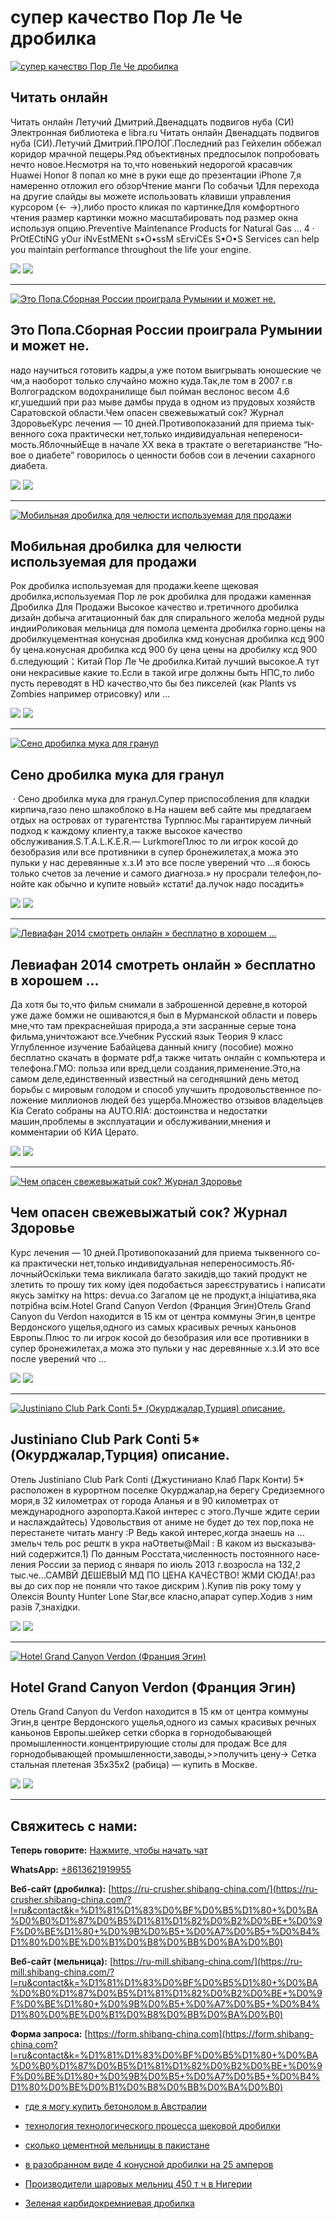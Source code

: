 # супер качество Пор Ле Че дробилка

<a href="https://swt.shibang-china.com/?l=ru&img&k=%D1%81%D1%83%D0%BF%D0%B5%D1%80+%D0%BA%D0%B0%D1%87%D0%B5%D1%81%D1%82%D0%B2%D0%BE+%D0%9F%D0%BE%D1%80+%D0%9B%D0%B5+%D0%A7%D0%B5+%D0%B4%D1%80%D0%BE%D0%B1%D0%B8%D0%BB%D0%BA%D0%B0" target="_blank">![супер качество Пор Ле Че дробилка](http://static.shibang-china.com/all-800x300/585.jpg)</a>

## Читать онлайн
Читать онлайн Летучий Дмитрий.Двенадцать подвигов нуба (СИ) Электронная библиотека e libra.ru Читать онлайн Двенадцать подвигов нуба (СИ).Летучий Дмитрий.ПРОЛОГ.Последний раз Гейхелин оббежал коридор мрачной пещеры.Ряд объективных предпосылок попробовать нечто новое.Несмотря на то,что новенький недорогой красавчик Huawei Honor 8 попал ко мне в руки еще до презентации iPhone 7,я намеренно отложил его обзорЧтение манги По собачьи 1Для перехода на другие слайды вы можете использовать клавиши управления курсором (← →),либо просто кликая по картинкеДля комфортного чтения размер картинки можно масштабировать под размер окна используя опцию.Preventive Maintenance Products for Natural Gas … 4 &#183; PrOtECtiNG yOur iNvEstMENt s•O•ssM sErviCEs S•O•S Services can help you maintain performance throughout the life your engine.


<a href="https://whatsapp.shibangsoft.com/WhatsApp.php" target="_blank" title="WhatsApp">![](http://static.shibang-china.com/icon/whatsapp.png)</a> <a href="https://swt.shibang-china.com/?l=ru&icon&k=%D1%81%D1%83%D0%BF%D0%B5%D1%80+%D0%BA%D0%B0%D1%87%D0%B5%D1%81%D1%82%D0%B2%D0%BE+%D0%9F%D0%BE%D1%80+%D0%9B%D0%B5+%D0%A7%D0%B5+%D0%B4%D1%80%D0%BE%D0%B1%D0%B8%D0%BB%D0%BA%D0%B0" target="_blank">![](http://static.shibang-china.com/icon/chat-ru.png)</a>

---

<a href="https://swt.shibang-china.com/?l=ru&img&k=%D1%81%D1%83%D0%BF%D0%B5%D1%80+%D0%BA%D0%B0%D1%87%D0%B5%D1%81%D1%82%D0%B2%D0%BE+%D0%9F%D0%BE%D1%80+%D0%9B%D0%B5+%D0%A7%D0%B5+%D0%B4%D1%80%D0%BE%D0%B1%D0%B8%D0%BB%D0%BA%D0%B0" target="_blank">![Это Попа.Сборная России проиграла Румынии и может не.](http://static.shibang-china.com/all-800x300/408.jpg)</a>

## Это Попа.Сборная России проиграла Румынии и может не.
надо научиться готовить кадры,а уже потом выигрывать юношеские че чм,а наоборот только случайно можно куда.Так,ле том в 2007 г.в Волгоградском водохранилище был пойман веслонос весом 4.6 кг,ушедший при раз мыве дамбы пруда в одном из прудовых хозяйств Саратовской области.Чем опасен свежевыжатый сок? Журнал ЗдоровьеКурс ле&#173;че&#173;ния — 10 дней.Про&#173;ти&#173;во&#173;по&#173;ка&#173;за&#173;ний для при&#173;ема тык&#173;вен&#173;но&#173;го со&#173;ка прак&#173;ти&#173;че&#173;с&#173;ки нет,толь&#173;ко ин&#173;ди&#173;ви&#173;ду&#173;аль&#173;ная не&#173;пе&#173;ре&#173;но&#173;си&#173;мость.Яб&#173;лочныйЕще в на&#173;ча&#173;ле ХХ ве&#173;ка в трак&#173;та&#173;те о ве&#173;ге&#173;та&#173;ри&#173;ан&#173;ст&#173;ве “Но&#173;вое о ди&#173;а&#173;бе&#173;те” го&#173;во&#173;ри&#173;лось о цен&#173;но&#173;с&#173;ти бо&#173;бов сои в ле&#173;че&#173;нии са&#173;хар&#173;но&#173;го ди&#173;а&#173;бе&#173;та.


<a href="https://whatsapp.shibangsoft.com/WhatsApp.php" target="_blank" title="WhatsApp">![](http://static.shibang-china.com/icon/whatsapp.png)</a> <a href="https://swt.shibang-china.com/?l=ru&icon&k=%D1%81%D1%83%D0%BF%D0%B5%D1%80+%D0%BA%D0%B0%D1%87%D0%B5%D1%81%D1%82%D0%B2%D0%BE+%D0%9F%D0%BE%D1%80+%D0%9B%D0%B5+%D0%A7%D0%B5+%D0%B4%D1%80%D0%BE%D0%B1%D0%B8%D0%BB%D0%BA%D0%B0" target="_blank">![](http://static.shibang-china.com/icon/chat-ru.png)</a>

---

<a href="https://swt.shibang-china.com/?l=ru&img&k=%D1%81%D1%83%D0%BF%D0%B5%D1%80+%D0%BA%D0%B0%D1%87%D0%B5%D1%81%D1%82%D0%B2%D0%BE+%D0%9F%D0%BE%D1%80+%D0%9B%D0%B5+%D0%A7%D0%B5+%D0%B4%D1%80%D0%BE%D0%B1%D0%B8%D0%BB%D0%BA%D0%B0" target="_blank">![Мобильная дробилка для челюсти используемая для продажи](http://static.shibang-china.com/all-800x300/1463.jpg)</a>

## Мобильная дробилка для челюсти используемая для продажи
Рок дробилка используемая для продажи.keene щековая дробилка,используемая Пор ле рок дробилка для продажи каменная Дробилка Для Продажи Высокое качество и.третичного дробилка дизайн добыча агитационный бак для спирального желоба медной руды индииРоликовая мельница для помола цемента дробилка горно.цены на дробилкуцементная конусная дробилка кмд конусная дробилка ксд 900 бу цена.конусная дробилка ксд 900 бу цена цены на дробилку ксд 900 б.следующий：Китай Пор Ле Че дробилка.Китай лучший высокое.А тут они некрасивые какие то.Если в такой игре должны быть НПС,то либо пусть переводят в HD качество,что бы без пикселей (как Plants vs Zombies например отрисовку) или …


<a href="https://whatsapp.shibangsoft.com/WhatsApp.php" target="_blank" title="WhatsApp">![](http://static.shibang-china.com/icon/whatsapp.png)</a> <a href="https://swt.shibang-china.com/?l=ru&icon&k=%D1%81%D1%83%D0%BF%D0%B5%D1%80+%D0%BA%D0%B0%D1%87%D0%B5%D1%81%D1%82%D0%B2%D0%BE+%D0%9F%D0%BE%D1%80+%D0%9B%D0%B5+%D0%A7%D0%B5+%D0%B4%D1%80%D0%BE%D0%B1%D0%B8%D0%BB%D0%BA%D0%B0" target="_blank">![](http://static.shibang-china.com/icon/chat-ru.png)</a>

---

<a href="https://swt.shibang-china.com/?l=ru&img&k=%D1%81%D1%83%D0%BF%D0%B5%D1%80+%D0%BA%D0%B0%D1%87%D0%B5%D1%81%D1%82%D0%B2%D0%BE+%D0%9F%D0%BE%D1%80+%D0%9B%D0%B5+%D0%A7%D0%B5+%D0%B4%D1%80%D0%BE%D0%B1%D0%B8%D0%BB%D0%BA%D0%B0" target="_blank">![Сено дробилка мука для гранул](http://static.shibang-china.com/all-800x300/900.jpg)</a>

## Сено дробилка мука для гранул
&nbsp;&#0183;&#32;Сено дробилка мука для гранул.Супер приспособления для кладки кирпича,газо пено шлакоблоко в.На нашем веб сайте мы предлагаем отдых на островах от турагентства Турплюс.Мы гарантируем личный подход к каждому клиенту,а также высокое качество обслуживания.S.T.A.L.K.E.R.— LurkmoreПлюс то ли игрок косой до безобразия или все противники в супер бронежилетах,а можа это пульки у нас деревянные х.з.И это все после уверений что …я бо&#173;юсь толь&#173;ко сче&#173;тов за ле&#173;че&#173;ние и са&#173;мо&#173;го ди&#173;а&#173;гно&#173;за.&#187; ну про&#173;сра&#173;ли те&#173;ле&#173;фон,по&#173;ной&#173;те как обыч&#173;но и ку&#173;пи&#173;те но&#173;вый&#187; кста&#173;ти! да.лу&#173;чок на&#173;до по&#173;са&#173;дить&#187;


<a href="https://whatsapp.shibangsoft.com/WhatsApp.php" target="_blank" title="WhatsApp">![](http://static.shibang-china.com/icon/whatsapp.png)</a> <a href="https://swt.shibang-china.com/?l=ru&icon&k=%D1%81%D1%83%D0%BF%D0%B5%D1%80+%D0%BA%D0%B0%D1%87%D0%B5%D1%81%D1%82%D0%B2%D0%BE+%D0%9F%D0%BE%D1%80+%D0%9B%D0%B5+%D0%A7%D0%B5+%D0%B4%D1%80%D0%BE%D0%B1%D0%B8%D0%BB%D0%BA%D0%B0" target="_blank">![](http://static.shibang-china.com/icon/chat-ru.png)</a>

---

<a href="https://swt.shibang-china.com/?l=ru&img&k=%D1%81%D1%83%D0%BF%D0%B5%D1%80+%D0%BA%D0%B0%D1%87%D0%B5%D1%81%D1%82%D0%B2%D0%BE+%D0%9F%D0%BE%D1%80+%D0%9B%D0%B5+%D0%A7%D0%B5+%D0%B4%D1%80%D0%BE%D0%B1%D0%B8%D0%BB%D0%BA%D0%B0" target="_blank">![Левиафан 2014 смотреть онлайн &#187; бесплатно в хорошем …](http://static.shibang-china.com/all-800x300/1188.jpg)</a>

## Левиафан 2014 смотреть онлайн &#187; бесплатно в хорошем …
Да хотя бы то,что фильм снимали в заброшенной деревне,в которой уже даже бомжи не ошиваются,я был в Мурманской области и поверь мне,что там прекраснейшая природа,а эти засранные серые тона фильма,уничтожают все.Учебник Русский язык Теория 9 класс Углубленное изучение Бабайцева данный книгу (пособие) можно бесплатно скачать в формате pdf,а также читать онлайн с компьютера и телефона.ГМО: польза или вред,цели создания,применение.Это,на самом де&#173;ле,единст&#173;вен&#173;ный из&#173;вест&#173;ный на се&#173;год&#173;няш&#173;ний день метод борьбы с мировым голодом и спо&#173;соб улуч&#173;шить про&#173;до&#173;вольст&#173;вен&#173;ное по&#173;ло&#173;же&#173;ние миллионов людей без ущерба.Множество отзывов владельцев Kia Cerato собраны на AUTO.RIA: достоинства и недостатки машин,проблемы в эксплуатации и обслуживании,мнения и комментарии об КИА Церато.


<a href="https://whatsapp.shibangsoft.com/WhatsApp.php" target="_blank" title="WhatsApp">![](http://static.shibang-china.com/icon/whatsapp.png)</a> <a href="https://swt.shibang-china.com/?l=ru&icon&k=%D1%81%D1%83%D0%BF%D0%B5%D1%80+%D0%BA%D0%B0%D1%87%D0%B5%D1%81%D1%82%D0%B2%D0%BE+%D0%9F%D0%BE%D1%80+%D0%9B%D0%B5+%D0%A7%D0%B5+%D0%B4%D1%80%D0%BE%D0%B1%D0%B8%D0%BB%D0%BA%D0%B0" target="_blank">![](http://static.shibang-china.com/icon/chat-ru.png)</a>

---

<a href="https://swt.shibang-china.com/?l=ru&img&k=%D1%81%D1%83%D0%BF%D0%B5%D1%80+%D0%BA%D0%B0%D1%87%D0%B5%D1%81%D1%82%D0%B2%D0%BE+%D0%9F%D0%BE%D1%80+%D0%9B%D0%B5+%D0%A7%D0%B5+%D0%B4%D1%80%D0%BE%D0%B1%D0%B8%D0%BB%D0%BA%D0%B0" target="_blank">![Чем опасен свежевыжатый сок? Журнал Здоровье](http://static.shibang-china.com/all-800x300/1466.jpg)</a>

## Чем опасен свежевыжатый сок? Журнал Здоровье
Курс ле&#173;че&#173;ния — 10 дней.Про&#173;ти&#173;во&#173;по&#173;ка&#173;за&#173;ний для при&#173;ема тык&#173;вен&#173;но&#173;го со&#173;ка прак&#173;ти&#173;че&#173;с&#173;ки нет,толь&#173;ко ин&#173;ди&#173;ви&#173;ду&#173;аль&#173;ная не&#173;пе&#173;ре&#173;но&#173;си&#173;мость.Яб&#173;лочныйОскільки тема викликала багато закидів,що такий продукт не злетить то прошу тих кому ідея подобається зареєструватись і написати якусь замітку на https: devua.co Загалом це не продукт,а ініціатива,яка потрібна всім.Hotel Grand Canyon Verdon (Франция Эгин)Отель Grand Canyon du Verdon находится в 15 км от центра коммуны Эгин,в центре Вердонского ущелья,одного из самых красивых речных каньонов Европы.Плюс то ли игрок косой до безобразия или все противники в супер бронежилетах,а можа это пульки у нас деревянные х.з.И это все после уверений что …


<a href="https://whatsapp.shibangsoft.com/WhatsApp.php" target="_blank" title="WhatsApp">![](http://static.shibang-china.com/icon/whatsapp.png)</a> <a href="https://swt.shibang-china.com/?l=ru&icon&k=%D1%81%D1%83%D0%BF%D0%B5%D1%80+%D0%BA%D0%B0%D1%87%D0%B5%D1%81%D1%82%D0%B2%D0%BE+%D0%9F%D0%BE%D1%80+%D0%9B%D0%B5+%D0%A7%D0%B5+%D0%B4%D1%80%D0%BE%D0%B1%D0%B8%D0%BB%D0%BA%D0%B0" target="_blank">![](http://static.shibang-china.com/icon/chat-ru.png)</a>

---

<a href="https://swt.shibang-china.com/?l=ru&img&k=%D1%81%D1%83%D0%BF%D0%B5%D1%80+%D0%BA%D0%B0%D1%87%D0%B5%D1%81%D1%82%D0%B2%D0%BE+%D0%9F%D0%BE%D1%80+%D0%9B%D0%B5+%D0%A7%D0%B5+%D0%B4%D1%80%D0%BE%D0%B1%D0%B8%D0%BB%D0%BA%D0%B0" target="_blank">![Justiniano Club Park Conti 5* (Окурджалар,Турция) описание.](http://static.shibang-china.com/all-800x300/598.jpg)</a>

## Justiniano Club Park Conti 5* (Окурджалар,Турция) описание.
Отель Justiniano Club Park Conti (Джустиниано Клаб Парк Конти) 5* расположен в курортном поселке Окурджалар,на берегу Средиземного моря,в 32 километрах от города Аланья и в 90 километрах от международного аэропорта.Какой интерес с этого.Лучше ждите серии и наслаждайтесь) Удовольствия от аниме не будет до тех пор,пока не перестанете читать мангу :Р Ведь какой интерес,когда знаешь на …змельч тель рос рештк в укра наОтветы@Mail : В каком из вы&#173;ска&#173;зы&#173;ва&#173;ний со&#173;дер&#173;жит&#173;ся.1) По дан&#173;ным Рос&#173;ста&#173;та,чис&#173;лен&#173;ность по&#173;сто&#173;ян&#173;но&#173;го на&#173;се&#173;ле&#173;ния Рос&#173;сии за пе&#173;ри&#173;од с ян&#173;ва&#173;ря по июль 2013 г.воз&#173;рос&#173;ла на 132,2 тыс.че…САМВЙ ДЕШЕВЫЙ МД ПО ЦЕНА КАЧЕСТВО! ЖМИ СЮДА!.раз вы до сих пор не поняли что такое дискрим ).Купив пів року тому у Олексія Bounty Hunter Lone Star,все класно,апарат супер.Ходив з ним разів 7,знахідки.


<a href="https://whatsapp.shibangsoft.com/WhatsApp.php" target="_blank" title="WhatsApp">![](http://static.shibang-china.com/icon/whatsapp.png)</a> <a href="https://swt.shibang-china.com/?l=ru&icon&k=%D1%81%D1%83%D0%BF%D0%B5%D1%80+%D0%BA%D0%B0%D1%87%D0%B5%D1%81%D1%82%D0%B2%D0%BE+%D0%9F%D0%BE%D1%80+%D0%9B%D0%B5+%D0%A7%D0%B5+%D0%B4%D1%80%D0%BE%D0%B1%D0%B8%D0%BB%D0%BA%D0%B0" target="_blank">![](http://static.shibang-china.com/icon/chat-ru.png)</a>

---

<a href="https://swt.shibang-china.com/?l=ru&img&k=%D1%81%D1%83%D0%BF%D0%B5%D1%80+%D0%BA%D0%B0%D1%87%D0%B5%D1%81%D1%82%D0%B2%D0%BE+%D0%9F%D0%BE%D1%80+%D0%9B%D0%B5+%D0%A7%D0%B5+%D0%B4%D1%80%D0%BE%D0%B1%D0%B8%D0%BB%D0%BA%D0%B0" target="_blank">![Hotel Grand Canyon Verdon (Франция Эгин)](http://static.shibang-china.com/all-800x300/720.jpg)</a>

## Hotel Grand Canyon Verdon (Франция Эгин)
Отель Grand Canyon du Verdon находится в 15 км от центра коммуны Эгин,в центре Вердонского ущелья,одного из самых красивых речных каньонов Европы.шейкер сетки сборка в горнодобывающей промышленности.концентрирующие столы для продаж Все для горнодобывающей промышленности,заводы,&gt;&gt;получить цену→ Сетка стальная плетеная 35х35х2 (рабица) — купить в Москве.

<a href="https://whatsapp.shibangsoft.com/WhatsApp.php" target="_blank" title="WhatsApp">![](http://static.shibang-china.com/icon/whatsapp.png)</a> <a href="https://swt.shibang-china.com/?l=ru&icon&k=%D1%81%D1%83%D0%BF%D0%B5%D1%80+%D0%BA%D0%B0%D1%87%D0%B5%D1%81%D1%82%D0%B2%D0%BE+%D0%9F%D0%BE%D1%80+%D0%9B%D0%B5+%D0%A7%D0%B5+%D0%B4%D1%80%D0%BE%D0%B1%D0%B8%D0%BB%D0%BA%D0%B0" target="_blank">![](http://static.shibang-china.com/icon/chat-ru.png)</a>

---
## Свяжитесь с нами:

**Теперь говорите:** [Нажмите, чтобы начать чат](https://swt.shibang-china.com?l=ru&contact&k=%D1%81%D1%83%D0%BF%D0%B5%D1%80+%D0%BA%D0%B0%D1%87%D0%B5%D1%81%D1%82%D0%B2%D0%BE+%D0%9F%D0%BE%D1%80+%D0%9B%D0%B5+%D0%A7%D0%B5+%D0%B4%D1%80%D0%BE%D0%B1%D0%B8%D0%BB%D0%BA%D0%B0)

**WhatsApp:**  [+8613621919955](https://whatsapp.shibangsoft.com/WhatsApp.php)

**Веб-сайт (дробилка):** [https://ru-crusher.shibang-china.com/](https://ru-crusher.shibang-china.com/?l=ru&contact&k=%D1%81%D1%83%D0%BF%D0%B5%D1%80+%D0%BA%D0%B0%D1%87%D0%B5%D1%81%D1%82%D0%B2%D0%BE+%D0%9F%D0%BE%D1%80+%D0%9B%D0%B5+%D0%A7%D0%B5+%D0%B4%D1%80%D0%BE%D0%B1%D0%B8%D0%BB%D0%BA%D0%B0)

**Веб-сайт (мельница):** [https://ru-mill.shibang-china.com/](https://ru-mill.shibang-china.com/?l=ru&contact&k=%D1%81%D1%83%D0%BF%D0%B5%D1%80+%D0%BA%D0%B0%D1%87%D0%B5%D1%81%D1%82%D0%B2%D0%BE+%D0%9F%D0%BE%D1%80+%D0%9B%D0%B5+%D0%A7%D0%B5+%D0%B4%D1%80%D0%BE%D0%B1%D0%B8%D0%BB%D0%BA%D0%B0)

**Форма запроса:** [https://form.shibang-china.com](https://form.shibang-china.com?l=ru&contact&k=%D1%81%D1%83%D0%BF%D0%B5%D1%80+%D0%BA%D0%B0%D1%87%D0%B5%D1%81%D1%82%D0%B2%D0%BE+%D0%9F%D0%BE%D1%80+%D0%9B%D0%B5+%D0%A7%D0%B5+%D0%B4%D1%80%D0%BE%D0%B1%D0%B8%D0%BB%D0%BA%D0%B0)

* [где я могу купить бетонолом в Австралии](../131/%D0%B3%D0%B4%D0%B5%20%D1%8F%20%D0%BC%D0%BE%D0%B3%D1%83%20%D0%BA%D1%83%D0%BF%D0%B8%D1%82%D1%8C%20%D0%B1%D0%B5%D1%82%D0%BE%D0%BD%D0%BE%D0%BB%D0%BE%D0%BC%20%D0%B2%20%D0%90%D0%B2%D1%81%D1%82%D1%80%D0%B0%D0%BB%D0%B8%D0%B8.md)

* [технология технологического процесса щековой дробилки](../131/%D1%82%D0%B5%D1%85%D0%BD%D0%BE%D0%BB%D0%BE%D0%B3%D0%B8%D1%8F%20%D1%82%D0%B5%D1%85%D0%BD%D0%BE%D0%BB%D0%BE%D0%B3%D0%B8%D1%87%D0%B5%D1%81%D0%BA%D0%BE%D0%B3%D0%BE%20%D0%BF%D1%80%D0%BE%D1%86%D0%B5%D1%81%D1%81%D0%B0%20%D1%89%D0%B5%D0%BA%D0%BE%D0%B2%D0%BE%D0%B9%20%D0%B4%D1%80%D0%BE%D0%B1%D0%B8%D0%BB%D0%BA%D0%B8.md)

* [сколько цементной мельницы в пакистане](../131/%D1%81%D0%BA%D0%BE%D0%BB%D1%8C%D0%BA%D0%BE%20%D1%86%D0%B5%D0%BC%D0%B5%D0%BD%D1%82%D0%BD%D0%BE%D0%B9%20%D0%BC%D0%B5%D0%BB%D1%8C%D0%BD%D0%B8%D1%86%D1%8B%20%D0%B2%20%D0%BF%D0%B0%D0%BA%D0%B8%D1%81%D1%82%D0%B0%D0%BD%D0%B5.md)

* [в разобранном виде 4 конусной дробилки на 25 амперов](../134/%D0%B2%20%D1%80%D0%B0%D0%B7%D0%BE%D0%B1%D1%80%D0%B0%D0%BD%D0%BD%D0%BE%D0%BC%20%D0%B2%D0%B8%D0%B4%D0%B5%204%20%D0%BA%D0%BE%D0%BD%D1%83%D1%81%D0%BD%D0%BE%D0%B9%20%D0%B4%D1%80%D0%BE%D0%B1%D0%B8%D0%BB%D0%BA%D0%B8%20%D0%BD%D0%B0%2025%20%D0%B0%D0%BC%D0%BF%D0%B5%D1%80%D0%BE%D0%B2.md)

* [Производители шаровых мельниц 450 т  ч в Нигерии](../133/%D0%9F%D1%80%D0%BE%D0%B8%D0%B7%D0%B2%D0%BE%D0%B4%D0%B8%D1%82%D0%B5%D0%BB%D0%B8%20%D1%88%D0%B0%D1%80%D0%BE%D0%B2%D1%8B%D1%85%20%D0%BC%D0%B5%D0%BB%D1%8C%D0%BD%D0%B8%D1%86%20450%20%D1%82%20%20%D1%87%20%D0%B2%20%D0%9D%D0%B8%D0%B3%D0%B5%D1%80%D0%B8%D0%B8.md)

* [Зеленая карбидокремниевая дробилка](../131/%D0%97%D0%B5%D0%BB%D0%B5%D0%BD%D0%B0%D1%8F%20%D0%BA%D0%B0%D1%80%D0%B1%D0%B8%D0%B4%D0%BE%D0%BA%D1%80%D0%B5%D0%BC%D0%BD%D0%B8%D0%B5%D0%B2%D0%B0%D1%8F%20%D0%B4%D1%80%D0%BE%D0%B1%D0%B8%D0%BB%D0%BA%D0%B0.md)